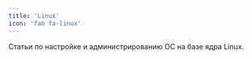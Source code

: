 ```yaml
---
title: 'Linux'
icon: 'fab fa-linux'
---
```


Статьи по настройке и администрированию ОС на базе ядра Linux.
